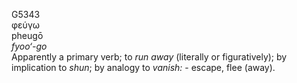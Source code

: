 G5343  
φεύγω  
pheugō  
*fyoo‘-go*  
Apparently a primary verb; to *run* *away* (literally or figuratively);
by implication to *shun*; by analogy to *vanish:* - escape, flee
(away).  
